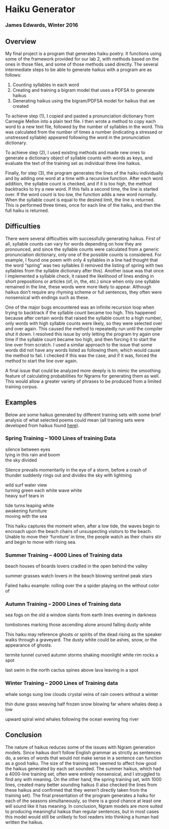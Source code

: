 # Haiku Generator

### James Edwards, Winter 2016

## Overview

My final project is a program that generates haiku poetry. It functions using some of the framework provided for our lab 2, with methods based on the ones in those files, and some of those methods used directly. The several intermediate steps to be able to generate haikus with a program are as follows:

1. Counting syllables in each word
2. Creating and training a bigram model that uses a PDFSA to generate haikus
3. Generating haikus using the bigram/PDFSA model for haikus that we created

To achieve step (1), I copied and pasted a pronunciation dictionary from Carnegie Mellon into a plain text file. I then wrote a method to copy each word to a new text file, followed by the number of syllables in the word. This was calculated from the number of times a number (indicating a stressed or unstressed syllable) appeared following the word in the pronunciation dictionary.

To achieve step (2), I used existing methods and made new ones to generate a dictionary object of syllable counts with words as keys, and evaluate the text of the training set as individual three line haikus.

Finally, for step (3), the program generates the lines of the haiku individually and by adding one word at a time with a recursive function. After each word addition, the syllable count is checked, and if it is too high, the method backtracks to try a new word. If this fails a second time, the line is started over. If the word count is too low, the function adds a new word normally. When the syllable count is equal to the desired limit, the line is returned. This is performed three times, once for each line of the haiku, and then the full haiku is returned.

## Difficulties

There were several difficulties with successfully generating haikus. First of all, syllable counts can vary for words depending on how they are pronounced, and since the syllable counts were calculated from a generic pronunciation dictionary, only one of the possible counts is considered. For example, I found one poem with only 4 syllables in a line had thought that the word “spring” was two syllables (I removed the listing of spring with two syllables from the syllable dictionary after this). Another issue was that once I implemented a syllable check, it raised the likelihood of lines ending in short prepositions or articles (of, in, the, etc.) since when only one syllable remained in the line, these words were more likely to appear. Although haikus don’t require any rhyming scheme or full sentences, they often were nonsensical with endings such as these.

One of the major bugs encountered was an infinite recursion loop when trying to backtrack if the syllable count became too high. This happened because after certain words that raised the syllable count to a high number, only words with high syllable counts were likely, so they were selected over and over again. This caused the method to repeatedly run until the compiler shut it down. I resolved this issue by only letting the program try again one time if the syllable count became too high, and then forcing it to start the line over from scratch. I used a similar approach to the issue that some words did not have any words listed as following them, which would cause the method to fail. I checked if this was the case, and if it was, forced the method to start the line over again.

A final issue that could be analyzed more deeply is to mimic the smoothing feature of calculating probabilities for Ngrams for generating them as well. This would allow a greater variety of phrases to be produced from a limited training corpus.

## Examples

Below are some haikus generated by different training sets with some brief analysis of what selected poems could mean (all training sets were developed from haikus found [here](http://www.ahapoetry.com/aadoh/h_dictionary.htm)).

### Spring Training – 1000 Lines of training Data

silence between eyes  
lying in this rain and boom  
the sky divided  

Silence prevails momentarily in the eye of a storm, before a crash of thunder suddenly rings out and divides the sky with lightning

wild surf water view  
turning green each white wave white  
heavy surf tears in  

tide turns leaping white  
awakening furniture  
moving with the sea  

This haiku captures the moment when, after a low tide, the waves begin to encroach upon the beach chairs of unsuspecting visitors to the beach. Unable to move their ‘furniture’ in time, the people watch as their chairs stir and begin to move with rising sea.

### Summer Training – 4000 Lines of Training data

beach houses of boards
lovers cradled in the open
behind the valley

summer grasses watch
lovers in the beach blowing
sentinel peak stars

Failed haiku example:
rolling over the
a spider playing on the
without color of

### Autumn Training – 2000 Lines of Training data

sea fogs on the old
a window slants from earth lines
evening in darkness

tombstones marking those
ascending alone around
falling dusty white

This haiku may reference ghosts or spirits of the dead rising as the speaker walks through a graveyard. The dusty white could be ashes, snow, or the appearance of ghosts.

termite tunnel curved
autumn storms shaking moonlight
white rim rocks a spot

last swim in the north
cactus spines above lava
leaving in a spot

### Winter Training – 2000 Lines of Training data

whale songs sung low clouds
crystal veins of rain covers
without a winter

thin dune grass weaving
half frozen snow blowing far
where whales deep a low

upward spiral wind
whales following the ocean
evening fog river

## Conclusion

The nature of haikus reduces some of the issues with Ngram generation models. Since haikus don’t follow English grammar as strictly as sentences do, a series of words that would not make sense in a sentence can function as a good haiku. The size of the training sets seemed to affect how good the haikus generated by each set sounded. The summer haikus, which had a 4000-line training set, often were entirely nonsensical, and I struggled to find any with meaning. On the other hand, the spring training set, with 1000 lines, created many better sounding haikus (I also checked the lines from these haikus and confirmed that they weren’t directly taken from the training set). The final presentation of the program generates a haiku for each of the seasons simultaneously, so there is a good chance at least one will sound like it has meaning. In conclusion, Ngram models are more suited to producing meaningful haikus than regular sentences, but in most cases this model would still be unlikely to fool readers into thinking a human had written the haikus.
